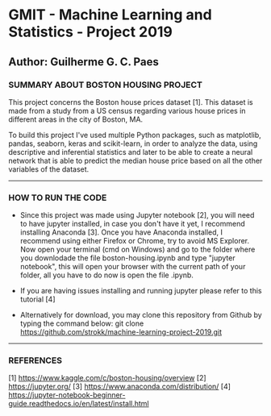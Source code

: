 # GMIT - Machine Learning and Statistics - Project 2019

## Author: Guilherme G. C. Paes 


### SUMMARY ABOUT BOSTON HOUSING PROJECT

This project concerns the Boston house prices dataset [1]. This dataset is made from a study from a US census regarding various house prices in different areas in the city of Boston, MA.

To build this project I've used multiple Python packages, such as matplotlib, pandas, seaborn, keras and scikit-learn, in order to analyze the data, using descriptive and inferential statistics and later to be able to create a neural network that is able to predict the median house price based on all the other variables of the dataset.


----------------------------------------------------------------------------------------------------------------------------------

### HOW TO RUN THE CODE

* Since this project was made using Jupyter notebook [2], you will need to have jupyter installed, in case you don't have it yet, I recommend installing Anaconda [3]. Once you have Anaconda installed, I recommend using either Firefox or Chrome, try to avoid MS Explorer. Now open your terminal (cmd on Windows) and go to the folder where you downlodade the file boston-housing.ipynb and type "jupyter notebook", this will open your browser with the current path of your folder, all you have to do now is open the file .ipynb.

* If you are having issues installing and running jupyter please refer to this tutorial [4]

* Alternatively for download, you may clone this repository from Github by typing the command below:
git clone https://github.com/strokk/machine-learning-project-2019.git


----------------------------------------------------------------------------------------------------------------------------------

### REFERENCES
[1] https://www.kaggle.com/c/boston-housing/overview
[2] https://jupyter.org/
[3] https://www.anaconda.com/distribution/
[4] https://jupyter-notebook-beginner-guide.readthedocs.io/en/latest/install.html

